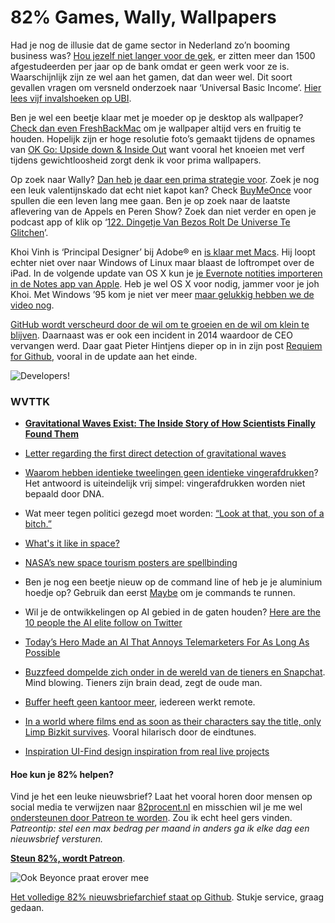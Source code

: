 # 82% Games, Wally, Wallpapers

Had je nog de illusie dat de game sector in Nederland zo’n booming business was? [Hou jezelf niet langer voor de gek](http://www.nrc.nl/next/2016/02/05/afgestudeerd-dan-is-het-game-over-1584003), er zitten meer dan 1500 afgestudeerden per jaar op de bank omdat er geen werk voor ze is. Waarschijnlijk zijn ze wel aan het gamen, dat dan weer wel. Dit soort gevallen vragen om versneld onderzoek naar ‘Universal Basic Income’. [Hier lees vijf invalshoeken op UBI](http://qz.com/611644/we-talked-to-five-experts-about-what-it-would-take-to-actually-institute-universal-basic-income/).

Ben je wel een beetje klaar met je moeder op je desktop als wallpaper? [Check dan even FreshBackMac](http://arkanath.com/FreshBackMac/) om je wallpaper altijd vers en fruitig te houden. Hopelijk zijn er hoge resolutie foto’s gemaakt tijdens de opnames van [OK Go: Upside down & Inside Out](https://www.youtube.com/watch?v=Y6fyWs8KSdE) want vooral het knoeien met verf tijdens gewichtloosheid zorgt denk ik voor prima wallpapers.

Op zoek naar Wally? [Dan heb je daar een prima strategie voor](http://www.randalolson.com/2015/02/03/heres-waldo-computing-the-optimal-search-strategy-for-finding-waldo/). Zoek je nog een leuk valentijnskado dat echt niet kapot kan? Check [BuyMeOnce](http://www.buymeonce.com) voor spullen die een leven lang mee gaan. Ben je op zoek naar de laatste aflevering van de Appels en Peren Show? Zoek dan niet verder en open je podcast app of klik op ‘[122. Dingetje Van Bezos Rolt De Universe Te Glitchen](http://appelsenperenshow.nl/aflevering/2016/2/9/122-dingetje-van-bezos-rolt-de-universe-te-glitchen)’.

Khoi Vinh is ‘Principal Designer’ bij Adobe® en [is klaar met Macs](http://www.subtraction.com/2016/02/05/im-done-with-macbooks/). Hij loopt echter niet over naar Windows of Linux maar blaast de loftrompet over de iPad. In de volgende update van OS X kun je [je Evernote notities importeren in de Notes app van Apple](http://appleinsider.com/articles/16/02/08/notes-for-mac-to-support-evernote-file-imports-in-os-x-10114). Heb je wel OS X voor nodig, jammer voor je joh Khoi. Met Windows ’95 kom je niet ver meer [maar gelukkig hebben we de video nog](https://twitter.com/ow/status/698034035180888064).

[GitHub wordt verscheurd door de wil om te groeien en de wil om klein te blijven](http://uk.businessinsider.com/github-identity-crisis-2016-2?r=US&IR=T). Daarnaast was er ook een incident in 2014 waardoor de CEO vervangen werd. Daar gaat Pieter Hintjens dieper op in in zijn post [Requiem for Github](http://hintjens.com/blog:111), vooral in de update aan het einde.

![Developers!](https://media.giphy.com/media/DO9WQFLaAEnM4/giphy.gif)

### WVTTK
- [**Gravitational Waves Exist: The Inside Story of How Scientists Finally Found Them**](http://www.newyorker.com/tech/elements/gravitational-waves-exist-heres-how-scientists-finally-found-them)

- [Letter regarding the first direct detection of gravitational waves](http://news.mit.edu/2016/letter-regarding-first-direct-detection-gravitational-waves-0211)

- [Waarom hebben identieke tweelingen geen identieke vingerafdrukken](http://qi.epfl.ch/en/sondage/show/257/)? Het antwoord is uiteindelijk vrij simpel: vingerafdrukken worden niet bepaald door DNA.
- Wat meer tegen politici gezegd moet worden: [“Look at that, you son of a bitch.”](https://twitter.com/neiltyson/status/695974936767307776/photo/1)
- [What's it like in space?](http://kottke.org/16/02/whats-it-like-in-space)
- [NASA’s new space tourism posters are spellbinding](http://www.theverge.com/2016/2/8/10942578/nasa-new-space-travel-posters-mars-enceladus)
- Ben je nog een beetje nieuw op de command line of heb je je aluminium hoedje op? Gebruik dan eerst [Maybe](https://github.com/p-e-w/maybe) om je commands te runnen.
- Wil je de ontwikkelingen op AI gebied in de gaten houden? [Here are the 10 people the AI elite follow on Twitter](http://www.getlittlebird.com/blog/ai-is-coming-on-fast-here-are-the-10-people-the-ai-elite-follow-on-twitter)
- [Today’s Hero Made an AI That Annoys Telemarketers For As Long As Possible](http://gizmodo.com/todays-hero-made-an-ai-that-annoys-telemarketers-for-as-1756344562)
- [Buzzfeed dompelde zich onder in de wereld van de tieners en Snapchat](http://www.buzzfeed.com/benrosen/how-to-snapchat-like-the-teens#.gt4LpVmx1). Mind blowing. Tieners zijn brain dead, zegt de oude man.
- [Buffer heeft geen kantoor meer](https://open.buffer.com/no-office/), iedereen werkt remote.
- [In a world where films end as soon as their characters say the title, only Limp Bizkit survives](http://www.theverge.com/2016/2/5/10921408/if-movies-ended-when-characters-said-title-limp-bizkit). Vooral hilarisch door de eindtunes.
- [Inspiration UI-Find design inspiration from real live projects](http://inspirationui.com/)

#### Hoe kun je 82% helpen?
Vind je het een leuke nieuwsbrief? Laat het vooral horen door mensen op social media te verwijzen naar [82procent.nl](http://82procent.nl) en misschien wil je me wel [ondersteunen door Patreon te worden](https://www.patreon.com/reinier). Zou ik echt heel gers vinden. _Patreontip: stel een max bedrag per maand in anders ga ik elke dag een nieuwsbrief versturen._

[**Steun 82%, wordt Patreon**](https://www.patreon.com/reinier).

![Ook Beyonce praat erover mee](https://media.giphy.com/media/rmcu6mukNPYiY/giphy.gif)

[Het volledige 82% nieuwsbriefarchief staat op Github](http://github.com/reinier/82procent-nieuwsbrieven). Stukje service, graag gedaan. 